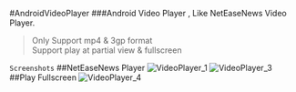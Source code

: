 #AndroidVideoPlayer
###Android Video Player , Like NetEaseNews Video Player.
>Only Support mp4 & 3gp format  
>Support play at partial view & fullscreen

`Screenshots` 
##NetEaseNews Player
![VideoPlayer_1](http://7vzsca.com1.z0.glb.clouddn.com/Screenshot_2015-08-04-17-10-05.png_img400w)
![VideoPlayer_3](http://7vzsca.com1.z0.glb.clouddn.com/Screenshot_2015-08-07-11-22-46.png_img400w)
##Play Fullscreen
![VideoPlayer_4](http://7vzsca.com1.z0.glb.clouddn.com/Screenshot_2015-08-07-11-22-52.png_img400w)
